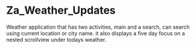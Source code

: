 # Za_Weather_Updates

Weather application that has two activities, main and a search, can search using current location or city name.
it also displays a five day focus on a nested scrollview under todays weather.
